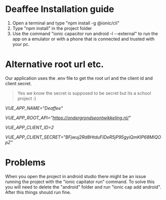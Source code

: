 # Deaffee Installation guide
1. Open a terminal and type "npm install -g @ionic/cli" 
2. Type "npm install" in the project folder
3. Use the command "ionic capacitor run android -l --external" to run the app on a emulator or with a phone that is connected and trusted with your pc.



# Alternative root url etc.
Our application uses the .env file to get the root url and the client id and client secret.
>Yes we know the secret is supposed to be secret but its a school project :)

*VUE_APP_NAME="Deaffee"*

*VUE_APP_ROOT_API="https://ondergrondseontwikkeling.nl/"*

*VUE_APP_CLIENT_ID=2*

*VUE_APP_CLIENT_SECRET="BFjwuj2Rd8HtduFIDeR5jP95gyiQmKIP68MlQOpZ"*

# Problems
When you open the project in android studio there might be an issue running the project with the "ionic capitator run" command. To solve this you will need to delete the "android" folder and run "ionic cap add android". After this things should run fine.
